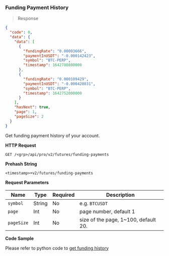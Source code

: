 ### Funding Payment History

> Response

```json
{
  "code": 0,
  "data": {
    "data": [
      {
        "fundingRate": "0.00003666",
        "paymentInUSDT": "-0.000142423",
        "symbol": "BTC-PERP",
        "timestamp": 1642780800000
      },
      {
        "fundingRate": "0.000109429",
        "paymentInUSDT": "-0.000428031",
        "symbol": "BTC-PERP",
        "timestamp": 1642752000000
      }
    ],
    "hasNext": true,
    "page": 1,
    "pageSize": 2
  }
}
```

Get funding payment history of your account. 

**HTTP Request**

`GET /<grp>/api/pro/v2/futures/funding-payments`

**Prehash String**

`<timestamp>+v2/futures/funding-payments`

**Request Parameters**

Name       | Type   | Required | Description
---------- | ------ | -------- | ---------------------------------------------
`symbol`   | String | No       | e.g. `BTCUSDT`
`page`     | Int    | No       | page number, default 1
`pageSize` | Int    | No       | size of the page, 1~100, default 20.


**Code Sample**

Please refer to python code to [get funding history](https://github.com/ascendex/ascendex-futures-api-demo-v2/blob/main/cli/get-funding-history.py)
